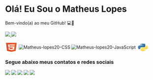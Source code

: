 # Olá! Eu Sou o Matheus Lopes

Bem-vindo(a) ao meu GitHub! 💻📒

<div>
  <a href="https://github.com/Matheus-lopes20">
    <img height="180em" src="https://github-readme-stats.vercel.app/api?username=Matheus-lopes20&show_icons=true&theme=tokyonight&include_all_commits=true&count_private=true"/>
  </a>
  <a href="https://github.com/Matheus-lopes20">
    <img height="180em" src="https://github-readme-stats.vercel.app/api/top-langs/?username=Matheus-lopes20&layout=compact&langs_count=7&theme=dark"/>
  </a>
</div>

<div style="display: inline_block"><br>
  <img align="center" alt="Matheus-lopes20-HTML" height="30" width="40" src="https://raw.githubusercontent.com/devicons/devicon/master/icons/html5/html5-original.svg">
  <img align="center" alt="Matheus-lopes20-CSS" height="30" width="40" src="https://cdn.jsdelivr.net/gh/devicons/devicon/icons/css3/css3-original.svg">
  <img align="center" alt="Matheus-lopes20-JavaScript" height="30" width="40" src="https://cdn.jsdelivr.net/gh/devicons/devicon/icons/javascript/javascript-original.svg">
  <img align="center" alt="Matheus-lopes20-Python" height="30" width="40" src="https://raw.githubusercontent.com/devicons/devicon/master/icons/python/python-original.svg">
</div>

### Segue abaixo meus contatos e redes sociais 
<div>
  <a href="mailto:matheuslopes040504@gmail.com"><img src="https://img.shields.io/badge/-Gmail-%23333?style=for-the-badge&logo=gmail&logoColor=white" target="_black"></a>
  <a href="https://www.linkedin.com/in/matheus-lopes-05141126a/" target="_blank"><img src="https://img.shields.io/badge/-LinkedIn-%230077B5?style=for-the-badge&logo=linkedin&logoColor=white" target="_blank"></a>
  <a href="https://www.instagram.com/matheuss_s.l/" target="_blank"><img src="https://img.shields.io/badge/-Instagram-%23E4405F?style=for-the-badge&logo=instagram&logoColor=white" target="_blank"></a>
  <a href="https://wa.me/5577981055868" target="_blank"><img src="https://img.shields.io/badge/WhatsApp-25D366?style=for-the-badge&logo=whatsapp&logoColor=white"></a>
  <a href=".matheus789" target="_blank"><img src="https://img.shields.io/badge/Discord-7289DA?style=for-the-badge&logo=discord&logoColor=white" target="_blank"></a>   
</div>
